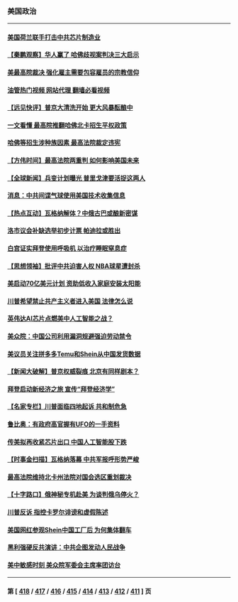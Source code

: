 ### 美国政治
---
#### [美国荷兰联手打击中共芯片制造业](../../pages/ncid1078159/n14025247.md?06300845) 
#### [【秦鹏观察】华人赢了 哈佛歧视案判决三大启示](../../pages/ncid1078159/n14025233.md?06300845) 
#### [美最高院裁决 强化雇主需要包容雇员的宗教信仰](../../pages/ncid1078159/n14025113.md?06300845) 
#### [油管热门视频 网站代理 翻墙必看视频](http://138.2.39.72:81/youtube.html?epic-marker?06300845)
#### [【远见快评】普京大清洗开始 更大风暴酝酿中](../../pages/ncid1078159/n14025028.md?06300845) 
#### [一文看懂 最高院推翻哈佛北卡招生平权政策](../../pages/ncid1078159/n14025099.md?06300845) 
#### [哈佛等招生涉种族因素 最高法院裁定违宪](../../pages/ncid1078159/n14025044.md?06300845) 
#### [【方伟时间】最高法院两重判 如何影响美国未来](../../pages/ncid1078159/n14024526.md?06300845) 
#### [【全球新闻】兵变计划曝光 普里戈津要活捉这两人](../../pages/ncid1078159/n14024802.md?06300845) 
#### [消息：中共间谍气球使用美国技术收集信息](../../pages/ncid1078159/n14024759.md?06300845) 
#### [【热点互动】瓦格纳解体？中俄古巴或酿新密谋](../../pages/ncid1078159/n14024508.md?06300845) 
#### [洛市议会补缺选举初步计票 帕迪拉或胜出](../../pages/ncid1078159/n14024578.md?06300845) 
#### [白宫证实拜登使用呼吸机 以治疗睡眠窒息症](../../pages/ncid1078159/n14024431.md?06300845) 
#### [【思想领袖】批评中共迫害人权 NBA球星遭封杀](../../pages/ncid1078159/n13997987.md?06300845) 
#### [美启动70亿美元计划 资助低收入家庭安装太阳能](../../pages/ncid1078159/n14024404.md?06300845) 
#### [川普希望禁止共产主义者进入美国 法律怎么说](../../pages/ncid1078159/n14024328.md?06300845) 
#### [英伟达AI芯片点燃美中人工智能之战？](../../pages/ncid1078159/n14024381.md?06300845) 
#### [美众院：中国公司利用漏洞规避强迫劳动禁令](../../pages/ncid1078159/n14024344.md?06300845) 
#### [美议员关注拼多多Temu和Shein从中国发货数据](../../pages/ncid1078159/n14024400.md?06300845) 
#### [【新闻大破解】普京权威裂痕 北京有同样剧本？](../../pages/ncid1078159/n14024365.md?06300845) 
#### [拜登启动新经济之旅 宣传“拜登经济学”](../../pages/ncid1078159/n14024371.md?06300845) 
#### [【名家专栏】川普面临四地起诉 共和制危急](../../pages/ncid1078159/n14023549.md?06300845) 
#### [鲁比奥：有政府高官握有UFO的一手资料](../../pages/ncid1078159/n14024339.md?06300845) 
#### [传美拟再收紧芯片出口 中国人工智能股下跌](../../pages/ncid1078159/n14024306.md?06300845) 
#### [【时事金扫描】瓦格纳落幕 中共军报呼形势严峻](../../pages/ncid1078159/n14024331.md?06300845) 
#### [最高法院维持北卡州法院对国会选区重划裁决](../../pages/ncid1078159/n14023653.md?06300845) 
#### [【十字路口】俄神秘专机赴美 为谈判俄乌停火？](../../pages/ncid1078159/n14024262.md?06300845) 
#### [川普反诉 指控卡罗尔诽谤和虚假陈述](../../pages/ncid1078159/n14024277.md?06300845) 
#### [美国网红参观Shein中国工厂后 为何集体翻车](../../pages/ncid1078159/n14024265.md?06300845) 
#### [黑利强硬反共演讲：中共企图发动人民战争](../../pages/ncid1078159/n14024162.md?06300845) 
#### [美中敏感时刻 美众院军委会主席率团访台](../../pages/ncid1078159/n14024129.md?06300845) 

---
#### 第 [ [418](./418.md?06300845) / [417](./417.md?06300845) / [416](./416.md?06300845) / [415](./415.md?06300845) / [414](./414.md?06300845) / [413](./413.md?06300845) / [412](./412.md?06300845) / [411](./411.md?06300845) ] 页
